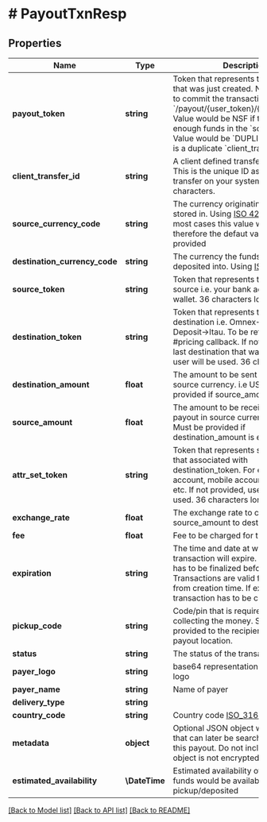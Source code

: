 # # PayoutTxnResp

## Properties

Name | Type | Description | Notes
------------ | ------------- | ------------- | -------------
**payout_token** | **string** | Token that represents the transaction that was just created. Need to be used to commit the transaction in &#x60;/payout/{user_token}/{payout_token}&#x60;. Value would be NSF if there are not enough funds in the &#x60;source_token&#x60;. Value would be &#x60;DUPLICATE&#x60; if there is a duplicate &#x60;client_transfer_id&#x60;. |
**client_transfer_id** | **string** | A client defined transfer identifier. This is the unique ID assigned to the transfer on your system. Max 50 characters. |
**source_currency_code** | **string** | The currency originating balance is stored in. Using [ISO 4217](https://en.wikipedia.org/wiki/ISO_4217) format. In most cases this value will be USD, and therefore the defaut value if none is provided |
**destination_currency_code** | **string** | The currency the funds will be deposited into. Using [ISO 4217](https://en.wikipedia.org/wiki/ISO_4217) format |
**source_token** | **string** | Token that represents the funding source i.e. your bank account, user&#39;s wallet. 36 characters long |
**destination_token** | **string** | Token that represents the payout destination i.e. Omnex-&gt;Brazil-&gt;Bank Deposit-&gt;Itau. To be retrieved from the #pricing callback. If not provided, the last destination that was used for this user will be used. 36 characters long |
**destination_amount** | **float** | The amount to be sent for payout in source currency. i.e USD. Must be provided if source_amount is empty |
**source_amount** | **float** | The amount to be received by the payout in source currency. i.e USD. Must be provided if destination_amount is empty |
**attr_set_token** | **string** | Token that represents set of attributes that associated with destination_token. For example, bank account, mobile account, wallet id, etc. If not provided, uses the last one used. 36 characters long |
**exchange_rate** | **float** | The exchange rate to convert source_amount to destination_amount |
**fee** | **float** | Fee to be charged for the transaction |
**expiration** | **string** | The time and date at which the transaction will expire. The transaction has to be finalized before this time. Transactions are valid for 2 minutes from creation time. If expired, a new transaction has to be created. |
**pickup_code** | **string** | Code/pin that is required when collecting the money. Should be provided to the recipient to present to payout location. |
**status** | **string** | The status of the transaction |
**payer_logo** | **string** | base64 representation of the payer logo | [optional]
**payer_name** | **string** | Name of payer | [optional]
**delivery_type** | **string** |  | [optional]
**country_code** | **string** | Country code [ISO_3166](https://en.wikipedia.org/wiki/ISO_3166-1_alpha-3) | [optional]
**metadata** | **object** | Optional JSON object with attributes that can later be searched to locate this payout. Do not include PII as this object is not encrypted. | [optional]
**estimated_availability** | **\DateTime** | Estimated availability of funds. When funds would be available to pickup/deposited |

[[Back to Model list]](../../README.md#models) [[Back to API list]](../../README.md#endpoints) [[Back to README]](../../README.md)
